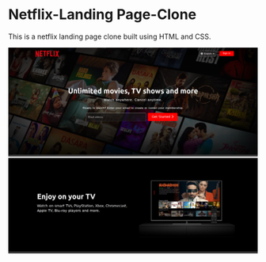 # Netflix-Landing Page-Clone
This is a netflix landing page clone built using HTML and CSS.

![Image1](images/Output1.png)<!-- -->![Image2](images/output2.png)


